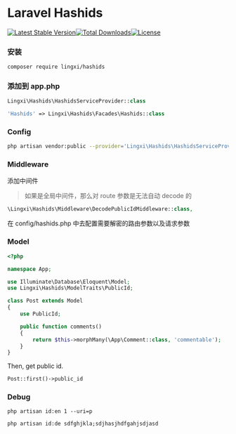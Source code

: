 Laravel Hashids
===============

[![Latest Stable Version](https://poser.pugx.org/lingxi/hashids/v/stable)](https://packagist.org/packages/lingxi/hashids)[![Total Downloads](https://poser.pugx.org/lingxi/hashids/downloads)](https://packagist.org/packages/lingxi/hashids)[![License](https://poser.pugx.org/lingxi/hashids/license)](https://packagist.org/packages/lingxi/hashids)

### 安装

```bash
composer require lingxi/hashids
```

### 添加到 app.php

```php
Lingxi\Hashids\HashidsServiceProvider::class
```

```php
'Hashids' => Lingxi\Hashids\Facades\Hashids::class
```

### Config

```bash
php artisan vendor:public --provider='Lingxi\Hashids\HashidsServiceProvider'
```

### Middleware

添加中间件

> 如果是全局中间件，那么对 route 参数是无法自动 decode 的

```php
\Lingxi\Hashids\Middleware\DecodePublicIdMiddleware::class,
```

在 config/hashids.php 中去配置需要解密的路由参数以及请求参数

### Model

```php
<?php

namespace App;

use Illuminate\Database\Eloquent\Model;
use Lingxi\Hashids\ModelTraits\PublicId;

class Post extends Model
{
    use PublicId;

    public function comments()
    {
        return $this->morphMany(\App\Comment::class, 'commentable');
    }
}
```

Then, get public id.

```php
Post::first()->public_id
```

### Debug

    php artisan id:en 1 --uri=p

    php artisan id:de sdfghjkla;sdjhasjhdfgahjsdjasd
